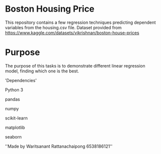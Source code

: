 # Boston Housing Price

This repository contains a few regression techniques predicting dependent variables from the housing.csv file. Dataset provided from https://www.kaggle.com/datasets/vikrishnan/boston-house-prices


# Purpose

The purpose of this tasks is to demonstrate different linear regression model, finding which one is the best.




'Dependencies'

Python 3

pandas

numpy

scikit-learn

matplotlib

seaborn


''Made by Waritsanant Rattanachaipong 6538186121''
